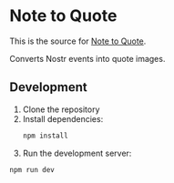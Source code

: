 # Note to Quote

This is the source for [Note to Quote](https://note-to-quote.vercel.app/).

Converts Nostr events into quote images.

## Development

1. Clone the repository
2. Install dependencies:
   ```bash
   npm install
   ```
3. Run the development server:
  ```bash
  npm run dev
  ```
